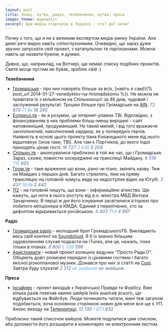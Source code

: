 ```yaml
---
layout: post
title: Знову, ку*ва, радіо, телебачення, ку*ва, преса
images_theme: журналіст
excerpt: Бум медіа-стартапів в Україні - хто? де? коли?
---
```



Почну з того, що я не є великим експертом медіа-ринку України. Але деякі речі видно навіть сліпоглухонімим. Очевидно, що зараз дуже зручно запускати свій проект, з катапультою та партизанами. Можна навіть це назвати бумом, я думаю.

Дивно, що, наприклад, на Вотчері, ще немає списку подібних проектів. Святе місце пустим не буває, зроблю свій :)


**Телебачення**

- [Громадське](http://hromadske.tv)  - про них говорять більше за всіх, [навіть я сам]({% post_url 2014-01-27-venedyktov-na-hromadskomu %}). Не можна не привітати їх з мільйоном на Спільнокошті за 46 днів, чудовий і заслужений результат. Трошки більше про Громадське на [AIN](http://ain.ua/2014/02/06/511834). <i class="fa fa-facebook" style="color: #4C66A4; " title="Лайків на Facebook">72 870</i> <i class="fa fa-twitter" style="color: #55ACEE; " title="Фоловерів в Twitter">71.8k</i> <i class="fa fa-vk" style="color: #45688E; " title="Підписників у ВКонтакті">16 245</i>
- [Еспресо.тв](http://espreso.tv/) - як я розумію, це інтернет-уламок ТВі. Відповідно, з фінансуванням в них проблеми більш-менш вирішені - сайт наповненіший, продуманіший. Не такий милий, і від того вражаєче захоплюючий, наколіночний хардкор, як у попередніх героїв. Наявність в основі цього проекту пана Княжицького мене від нього відштовхує (знов таки, ТВі). Але там є Портніков, до якого індоі приходять цікаві гості. <i class="fa fa-facebook" style="color: #4C66A4; " title="Лайків на Facebook">16 727</i> <i class="fa fa-twitter" style="color: #55ACEE; " title="Фоловерів в Twitter">3 636</i> <i class="fa fa-vk" style="color: #45688E; " title="Підписників у ВКонтакті">5 204</i> 
- [Спільно.тв](http://spilno.tv/)  - анонсувалися приблизно в той же час, що і Громадське. Зараз, схоже, повністю зосереджені на трансляції Майдану. <i class="fa fa-facebook" style="color: #4C66A4; " title="Лайків на Facebook">6 519</i> <i class="fa fa-twitter" style="color: #55ACEE; " title="Фоловерів в Twitter">715</i> <i class="fa fa-vk" style="color: #45688E; " title="Підписників у ВКонтакті">655</i>
- [Гром.тв](http://gromtv.net/)  - таке враження що вони, рано чи пізно, змінять назву. Теж на Майдані з перших днів. Багато стрімлять, лінк на пряму трансляцію на головній чомусь веде на недоступне відео на Ютубі. <i class="fa fa-facebook" style="color: #4C66A4; " title="Лайків на Facebook">3 437</i> <i class="fa fa-twitter" style="color: #55ACEE; " title="Фоловерів в Twitter">19.8k</i> <i class="fa fa-vk" style="color: #45688E; " title="Підписників у ВКонтакті">2 442</i>
- [112](http://112.ua/) - на головній пишуть, що вони - інформаційне агенство. Ще кажуть, що ноги в нього ростуть від в.о. міністра МВД Віктора Захарченко. В перші ж дні його існування засвітилися історією про побитого міліціонера в КМДА. Єдиний з перелічених, хто за дефолтом відкривається російською. <i class="fa fa-facebook" style="color: #4C66A4; " title="Лайків на Facebook">4 403</i> <i class="fa fa-twitter" style="color: #55ACEE; " title="Фоловерів в Twitter">754</i> <i class="fa fa-vk" style="color: #45688E; " title="Підписників у ВКонтакті">4 897</i> 

**Радіо**

- [Громадське радіо](http://hromadskeradio.org/) - молодший брат ГромадськогоТБ. Викладають весь свій контент на [Soundcloud](https://soundcloud.com/hromadske-radio). Я б із значно більшим задоволенням слухав подкасти на iTunes, але це, нажаль, поки тільки в планах. <i class="fa fa-facebook" style="color: #4C66A4; " title="Лайків на Facebook">6 800</i> <i class="fa fa-twitter" style="color: #55ACEE; " title="Фоловерів в Twitter">5 339</i> <i class="fa fa-vk" style="color: #45688E; " title="ВКонтакті">596</i>
- [Аристократи](http://aristocrats.fm/) - новий проект колишніх ведучих "Просто Ради.О". Обіцяють довгі розмовні передачі із цікавими гостями і багато якісної різнопланової музики. Дізнався про них зі статті на [Соді](http://sodamagazine.com.ua/aristokratizacia-radio/). Завтра буду слухати! <i class="fa fa-facebook" style="color: #4C66A4; " title="Лайків на Facebook">2 312</i> <i class="fa fa-twitter" style="color: #55ACEE; " title="Фоловерів в Twitter">не знайшов</i> <i class="fa fa-vk" style="color: #45688E; " title="Підписників у ВКонтакті">не знайшов</i>

**Преса**

- [Інсайдер](http://www.theinsider.com.ua/) - проект вихідців з Української Правди та Форбсу. Вже кілька разів помічав хвилю шейрів їхніх аналізів всього, що відбувається на Фейсбук. Люди починають читати, мені теж загалом подобається, хоча основною сторінкою новин для мене все ще є УП. Анонс виходу на [Телекритиці](http://www.telekritika.ua/rinok/2013-09-10/84864). <i class="fa fa-facebook" style="color: #4C66A4; " title="Лайків на Facebook">12 130</i> <i class="fa fa-twitter" style="color: #55ACEE; " title="Фоловерів в Twitter">1 873</i> <i class="fa fa-vk" style="color: #45688E; " title="Підписників у ВКонтакті">632</i> 


Приблизно такий списочок вийшов. Можете поділитися цим списком, або допомогти його розширити в коментарях чи електронним листом.